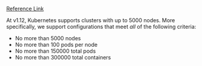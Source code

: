 [Reference Link](https://kubernetes.io/docs/setup/cluster-large/)

At v1.12, Kubernetes supports clusters with up to 5000 nodes. More specifically, we support configurations that meet *all* of the following criteria:

* No more than 5000 nodes
* No more than 100 pods per node
* No more than 150000 total pods
* No more than 300000 total containers

